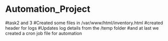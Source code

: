 # Automation_Project

#task2 and 3
#Created some files in /var/www/html/inventory.html
#created header for logs
#Updates log details from the /temp folder
#and at last we created a cron job file for automation
